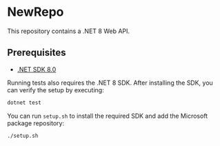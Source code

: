 # NewRepo

This repository contains a .NET 8 Web API.

## Prerequisites

- [.NET SDK 8.0](https://dotnet.microsoft.com/)

Running tests also requires the .NET 8 SDK. After installing the SDK, you can verify
the setup by executing:

```bash
dotnet test
```

You can run `setup.sh` to install the required SDK and add the Microsoft
package repository:

```bash
./setup.sh
```

